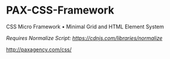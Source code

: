 # PAX-CSS-Framework
CSS Micro Framework • Minimal Grid and HTML Element System

*Requires Normalize Script: https://cdnjs.com/libraries/normalize*

http://paxagency.com/css/



